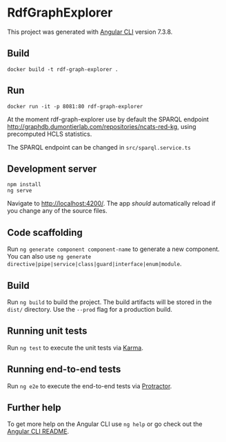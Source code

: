 # RdfGraphExplorer

This project was generated with [Angular CLI](https://github.com/angular/angular-cli) version 7.3.8.

## Build

```shell
docker build -t rdf-graph-explorer .
```

## Run

```shell
docker run -it -p 8081:80 rdf-graph-explorer
```

At the moment rdf-graph-explorer use by default the SPARQL endpoint http://graphdb.dumontierlab.com/repositories/ncats-red-kg, using precomputed HCLS statistics.

The SPARQL endpoint can be changed in `src/sparql.service.ts`

## Development server

```shell
npm install
ng serve
```

Navigate to [http://localhost:4200/](http://localhost:4200/). The app *should* automatically reload if you change any of the source files.

## Code scaffolding

Run `ng generate component component-name` to generate a new component. You can also use `ng generate directive|pipe|service|class|guard|interface|enum|module`.

## Build

Run `ng build` to build the project. The build artifacts will be stored in the `dist/` directory. Use the `--prod` flag for a production build.

## Running unit tests

Run `ng test` to execute the unit tests via [Karma](https://karma-runner.github.io).

## Running end-to-end tests

Run `ng e2e` to execute the end-to-end tests via [Protractor](http://www.protractortest.org/).

## Further help

To get more help on the Angular CLI use `ng help` or go check out the [Angular CLI README](https://github.com/angular/angular-cli/blob/master/README.md).
